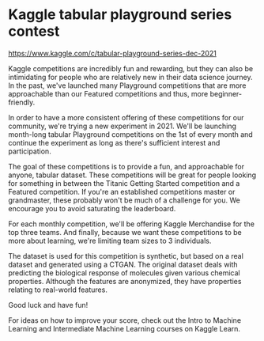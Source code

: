 # Kaggle tabular playground series contest

https://www.kaggle.com/c/tabular-playground-series-dec-2021

Kaggle competitions are incredibly fun and rewarding, but they can also be intimidating for people who are relatively new in their data science journey. In the past, we've launched many Playground competitions that are more approachable than our Featured competitions and thus, more beginner-friendly.

In order to have a more consistent offering of these competitions for our community, we're trying a new experiment in 2021. We'll be launching month-long tabular Playground competitions on the 1st of every month and continue the experiment as long as there's sufficient interest and participation.

The goal of these competitions is to provide a fun, and approachable for anyone, tabular dataset. These competitions will be great for people looking for something in between the Titanic Getting Started competition and a Featured competition. If you're an established competitions master or grandmaster, these probably won't be much of a challenge for you. We encourage you to avoid saturating the leaderboard.

For each monthly competition, we'll be offering Kaggle Merchandise for the top three teams. And finally, because we want these competitions to be more about learning, we're limiting team sizes to 3 individuals.

The dataset is used for this competition is synthetic, but based on a real dataset and generated using a CTGAN. The original dataset deals with predicting the biological response of molecules given various chemical properties. Although the features are anonymized, they have properties relating to real-world features.

Good luck and have fun!

For ideas on how to improve your score, check out the Intro to Machine Learning and Intermediate Machine Learning courses on Kaggle Learn.
